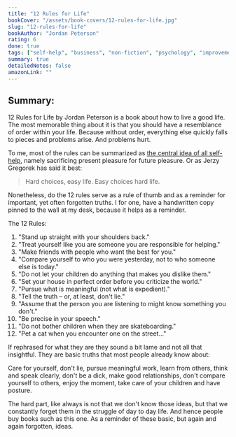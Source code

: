 ```yaml
---
title: "12 Rules for Life"
bookCover: "/assets/book-covers/12-rules-for-life.jpg"
slug: "12-rules-for-life"
bookAuthor: "Jordan Peterson"
rating: 6
done: true
tags: ["self-help", "business", "non-fiction", "psychology", "improvement", "philosophy"]
summary: true
detailedNotes: false
amazonLink: ""
---
```


## Summary:

12 Rules for Life by Jordan Peterson is a book about how to live a good life. The most memorable thing about it is that you should have a resemblance of order within your life. Because without order, everything else quickly falls to pieces and problems arise. And problems hurt.

To me, most of the rules can be summarized as [the central idea of all self-help](/booknotes/navalmanack), namely sacrificing present pleasure for future pleasure. Or as Jerzy Gregorek has said it best:

> Hard choices, easy life. Easy choices hard life.

Nonetheless, do the 12 rules serve as a rule of thumb and as a reminder for important, yet often forgotten truths. I for one, have a handwritten copy pinned to the wall at my desk, because it helps as a reminder. 

The 12 Rules:

1. "Stand up straight with your shoulders back."
2. "Treat yourself like you are someone you are responsible for helping."
3. "Make friends with people who want the best for you."
4. "Compare yourself to who you were yesterday, not to who someone else is today."
5. "Do not let your children do anything that makes you dislike them."
6. "Set your house in perfect order before you criticize the world."
7. "Pursue what is meaningful (not what is expedient)."
8. "Tell the truth – or, at least, don't lie."
9. "Assume that the person you are listening to might know something you don't."
10. "Be precise in your speech."
11. "Do not bother children when they are skateboarding."
12. "Pet a cat when you encounter one on the street..."



If rephrased for what they are they sound a bit lame and not all that insightful. They are basic truths that most people already know about: 

Care for yourself, don't lie, pursue meaningful work, learn from others, think and speak clearly, don't be a dick, make good relationships, don't compare yourself to others, enjoy the moment, take care of your children and have posture. 

The hard part, like always is not that we don't know those ideas, but that we constantly forget them in the struggle of day to day life. And hence people buy books such as this one. As a reminder of these basic, but again and again forgotten, ideas. 

